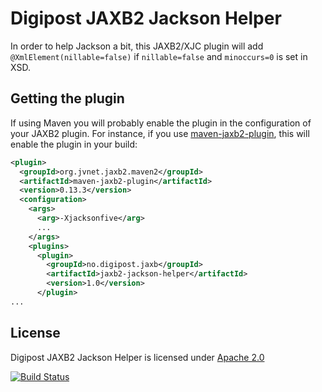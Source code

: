 Digipost JAXB2 Jackson Helper
===============================

In order to help Jackson a bit, this JAXB2/XJC plugin will add `@XmlElement(nillable=false)` if `nillable=false` and `minoccurs=0` is set in XSD.


## Getting the plugin

If using Maven you will probably enable the plugin in the configuration of your JAXB2 plugin.
For instance, if you use [maven-jaxb2-plugin](https://github.com/highsource/maven-jaxb2-plugin), this will enable the plugin in your build:

```xml
<plugin>
  <groupId>org.jvnet.jaxb2.maven2</groupId>
  <artifactId>maven-jaxb2-plugin</artifactId>
  <version>0.13.3</version>
  <configuration>
    <args>
      <arg>-Xjacksonfive</arg>
      ...
    </args>
    <plugins>
      <plugin>
        <groupId>no.digipost.jaxb</groupId>
        <artifactId>jaxb2-jackson-helper</artifactId>
        <version>1.0</version>
      </plugin>
...
```


## License

Digipost JAXB2 Jackson Helper is licensed under [Apache 2.0](http://www.apache.org/licenses/LICENSE-2.0.html)


[![Build Status](https://travis-ci.org/digipost/jaxb2-jackson-helper.svg?branch=master)](https://travis-ci.org/digipost/jaxb2-jackson-helper)
